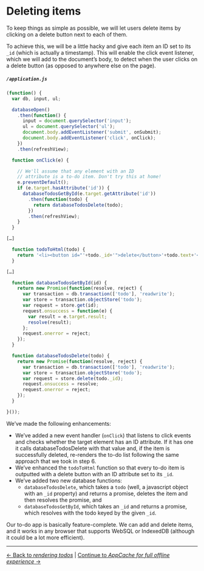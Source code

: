 # Deleting items

To keep things as simple as possible, we will let users delete items by clicking on a delete button next to each of them.

To achieve this, we will be a little hacky and give each item an ID set to its `_id` (which is actually a timestamp). This will enable the click event listener, which we will add to the document’s body, to detect when the user clicks on a delete button (as opposed to anywhere else on the page).

##### `/application.js`

```js
(function() {
  var db, input, ul;

  databaseOpen()
    .then(function() {
      input = document.querySelector('input');
      ul = document.querySelector('ul');
      document.body.addEventListener('submit', onSubmit);
      document.body.addEventListener('click', onClick);
    })
    .then(refreshView);

  function onClick(e) {

    // We'll assume that any element with an ID
    // attribute is a to-do item. Don't try this at home!
    e.preventDefault();
    if (e.target.hasAttribute('id')) {
      databaseTodosGetById(e.target.getAttribute('id'))
        .then(function(todo) {
          return databaseTodosDelete(todo);
        })
        .then(refreshView);
    }
  }

[…]

  function todoToHtml(todo) {
    return '<li><button id="'+todo._id+'">delete</button>'+todo.text+'</li>';
  }

[…]

  function databaseTodosGetById(id) {
    return new Promise(function(resolve, reject) {
      var transaction = db.transaction(['todo'], 'readwrite');
      var store = transaction.objectStore('todo');
      var request = store.get(id);
      request.onsuccess = function(e) {
        var result = e.target.result;
        resolve(result);
      };
      request.onerror = reject;
    });
  }

  function databaseTodosDelete(todo) {
    return new Promise(function(resolve, reject) {
      var transaction = db.transaction(['todo'], 'readwrite');
      var store = transaction.objectStore('todo');
      var request = store.delete(todo._id);
      request.onsuccess = resolve;
      request.onerror = reject;
    });
  }

}());
```

We’ve made the following enhancements:

- We’ve added a new event handler (`onClick`) that listens to click events and checks whether the target element has an ID attribute. If it has one it calls databaseTodosDelete with that value and, if the item is successfully deleted, re-renders the to-do list following the same approach that we took in step 6.
- We’ve enhanced the `todoToHtml` function so that every to-do item is outputted with a delete button with an ID attribute set to its `_id`.
- We’ve added two new database functions:
  - `databaseTodosDelete`, which takes a `todo` (well, a javascript object with an `_id` property) and returns a promise, deletes the item and then resolves the promise, and
  - `databaseTodosGetById`, which takes an `_id` and returns a promise, which resolves with the todo keyed by the given `_id`.

Our to-do app is basically feature-complete. We can add and delete items, and it works in any browser that supports WebSQL or IndexedDB (although it could be a lot more efficient).

---

[← Back to *rendering todos*](../08-rendering-todos) | [Continue to *AppCache for full offline experience* →](../10-appcache)
